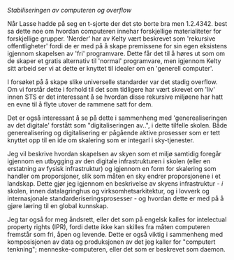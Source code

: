 
*Stabiliseringen av computeren og overflow*

Når Lasse hadde på seg en t-sjorte der det sto borte bra men 1.2.4342. best sa dette noe om hvordan computeren innehar forskjellige materialiteter for forskjellige grupper. 'Nerder' har av Kelty vært beskrevet som 'rekursive offentligheter' fordi de er med på å skape premissene for sin egen eksistens igjennom skapelsen av 'fri' programvare. Dette får det til å høres ut som om de skaper et gratis alternativ til 'normal' programvare, men igjennom Kelty sitt arbeid ser vi at dette er knyttet til idealer om en 'generell computer'.

I forsøket på å skape slike universelle standarder var det stadig overflow. Om vi forstår dette i forhold til det som tidligere har vært skrevet om 'liv' innen STS er det interessant å se hvordan disse rekursive miljøene har hatt en evne til å flyte utover de rammene satt for dem.

Det er også interessant å se på dette i sammenheng med 'generealiseringen av det digitale' forstått som "digitaliseringen av..", i dette tilfelle skolen. Både generealisering og digitalisering er pågående aktive prosesser som er tett knyttet opp til en ide om skalering som er integarl i sky-tjenester.

Jeg vil beskrive hvordan skapelsen av skyen som et miljø samtidig foregår igjennom en utbygging av den digitale infrastrukturen i skolen (eller en erstatning av fysisk infrastruktur) og igjennom en form for skalering som handler om proporsjoner, slik som måten en sky endrer proporsjonene i et landskap. Dette gjør jeg igjennom en beskrivelse av skyens infrastruktur - *i* skolen, innen datalagringhus og virksomhetsarkitektur, og i lovverk og internasjonale standarderiseringsprosesser - og hvordan dette er med på å gjøre læring til en global kunnskap.

Jeg tar også for meg åndsrett, eller det som på engelsk kalles for intelectual property rights (IPR), fordi dette ikke kan skilles fra måten computeren fremstår som fri, åpen og levende. Dette er også viktig i sammenheng med komposisjonen av data og produksjonen av det jeg kaller for "computert tenkning"; menneske-computeren, eller det som er beskrevet som daemon.
